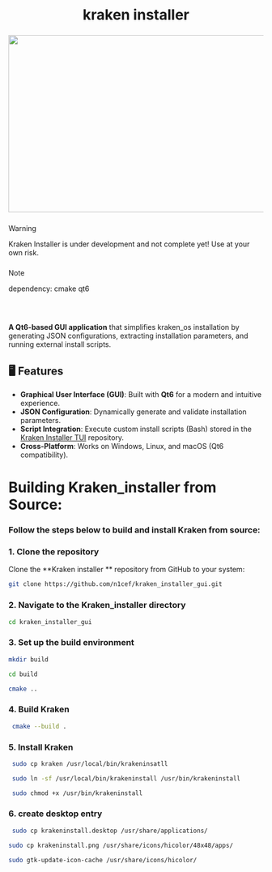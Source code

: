 
<h1 align="center">kraken installer</h1>

###

<div align="center">
  <img height="350"  width="600" src="https://as1.ftcdn.net/jpg/05/61/65/40/1000_F_561654098_KDGDIAOIm6JToNF7ncaRzI61jLTA6GZt.webp" />
</div>

###

>[!WARNING]  
> Kraken Installer is under development and not complete yet! Use at your own risk.

<div align="left">
  
</div>







###

> [!NOTE]
 dependency:    cmake   qt6
  <h3><br></h3>
 
**A Qt6-based GUI application** that simplifies kraken_os installation  by generating JSON configurations, extracting installation parameters, and running external install scripts.  

## 🖥️ Features  
- **Graphical User Interface (GUI)**: Built with **Qt6** for a modern and intuitive experience.  
- **JSON Configuration**: Dynamically generate and validate installation parameters.  
- **Script Integration**: Execute custom install scripts (Bash) stored in the [Kraken Installer TUI](https://github.com/n1cef/kraken_installer_tui) repository.  
- **Cross-Platform**: Works on Windows, Linux, and macOS (Qt6 compatibility).  





###

<h1 align="left">Building Kraken_installer  from Source:</h1>

###

<h3 align="left">Follow the steps below to build and install Kraken from source:</h3>

### 1. Clone the repository
Clone the **Kraken installer ** repository from GitHub to your system:
```sh
git clone https://github.com/n1cef/kraken_installer_gui.git 

```
### 2. Navigate to the Kraken_installer  directory

```sh
cd kraken_installer_gui

```



### 3. Set up the build environment

```sh
mkdir build 


```

```sh
cd build  


```

```sh
cmake .. 


```

### 4.  Build Kraken

```sh
 cmake --build .


```
### 5. Install Kraken

```sh
 sudo cp kraken /usr/local/bin/krakeninsatll


```
```sh
 sudo ln -sf /usr/local/bin/krakeninstall /usr/bin/krakeninstall


```
```sh
 sudo chmod +x /usr/bin/krakeninstall


```
### 6. create desktop entry 
```sh
 sudo cp krakeninstall.desktop /usr/share/applications/


```
```sh
sudo cp krakeninstall.png /usr/share/icons/hicolor/48x48/apps/
```
```sh
sudo gtk-update-icon-cache /usr/share/icons/hicolor/
```


